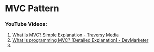 # MVC Pattern

### YouTube Videos:

1. [What Is MVC? Simple Explanation - Traversy Media](https://www.youtube.com/watch?v=pCvZtjoRq1I)
2. [What is programming MVC? [Detailed Explanation] - DevMarketer](https://www.youtube.com/watch?v=1IsL6g2ixak)
3. []()
